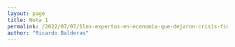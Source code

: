 ```yaml
---
layout: page
title: Nota 1
permalink: /2022/07/07/1los-expertos-en-economía-que-dejaron-crisis-financiera-en-al-CIDE.html
author: "Ricardo Balderas"
---
```

